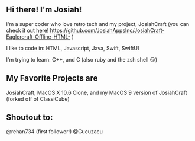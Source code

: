 ## Hi there! I'm Josiah!

I'm a super coder who love retro tech and my project, JosiahCraft (you can check it out here! https://github.com/JosiahAppsInc/JosiahCraft-Eaglercraft-Offline-HTML- )

I like to code in:
HTML, Javascript, Java, Swift, SwiftUI

I'm trying to learn: 
C++, and C (also ruby and the zsh shell 😏)

## My Favorite Projects are
JosiahCraft, MacOS X 10.6 Clone, and my MacOS 9 version of JosiahCraft (forked off of ClassiCube)

## Shoutout to:
@rehan734 (first follower!)
@Cucuzacu

<!--
**JosiahAppsInc/JosiahAppsInc** is a ✨ _special_ ✨ repository because its `README.md` (this file) appears on your GitHub profile.

Here are some ideas to get you started:

- 🔭 I’m currently working on ...
- 🌱 I’m currently learning ...
- 👯 I’m looking to collaborate on ...
- 🤔 I’m looking for help with ...
- 💬 Ask me about ...
- 📫 How to reach me: ...
- 😄 Pronouns: ...
- ⚡ Fun fact: ...
-->
